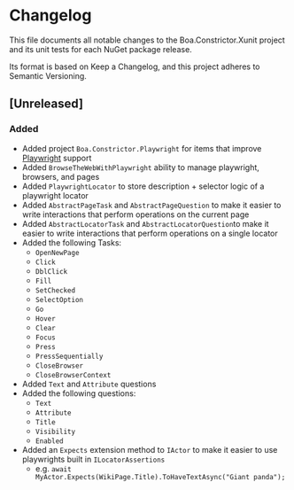 ﻿# Changelog

This file documents all notable changes to the Boa.Constrictor.Xunit project and its unit tests for each NuGet package release.

Its format is based on Keep a Changelog, and this project adheres to Semantic Versioning.

## [Unreleased]

### Added

- Added project `Boa.Constrictor.Playwright` for items that improve [Playwright](https://playwright.dev/dotnet/) support
- Added `BrowseTheWebWithPlaywright` ability to manage playwright, browsers, and pages
- Added `PlaywrightLocator` to store description + selector logic of a playwright locator
- Added `AbstractPageTask` and `AbstractPageQuestion` to make it easier to write interactions that perform operations on the current page
- Added `AbstractLocatorTask` and `AbstractLocatorQuestion`to make it easier to write interactions that perform operations on a single locator
- Added the following Tasks:
  - `OpenNewPage`
  - `Click`
  - `DblClick`
  - `Fill`
  - `SetChecked`
  - `SelectOption`
  - `Go`
  - `Hover`
  - `Clear`
  - `Focus`
  - `Press`
  - `PressSequentially`
  - `CloseBrowser`
  - `CloseBrowserContext`
- Added `Text` and `Attribute` questions
- Added the following questions:
  - `Text`
  - `Attribute`
  - `Title`
  - `Visibility`
  - `Enabled`
- Added an `Expects` extension method to `IActor` to make it easier to use playwrights built in `ILocatorAssertions`
  - e.g. `await MyActor.Expects(WikiPage.Title).ToHaveTextAsync("Giant panda");`